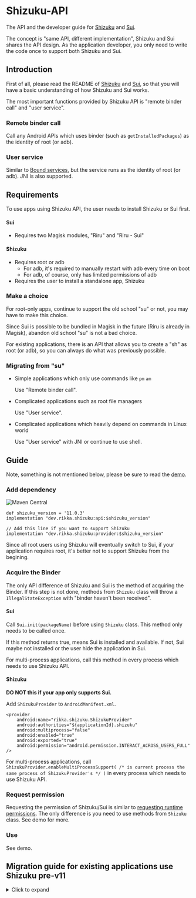 # Shizuku-API

The API and the developer guide for [Shizuku](https://github.com/RikkaApps/Shizuku) and [Sui](https://github.com/RikkaApps/Sui).

The concept is "same API, different implementation", Shizuku and Sui shares the API design. As the application developer, you only need to write the code once to support both Shizuku and Sui.

## Introduction

First of all, please read the README of [Shizuku](https://github.com/RikkaApps/Shizuku) and [Sui](https://github.com/RikkaApps/Sui), so that you will have a basic understanding of how Shizuku and Sui works.

The most important functions provided by Shizuku API is "remote binder call" and "user service". 

### Remote binder call

Call any Android APIs which uses binder (such as `getInstalledPackages`) as the identity of root (or adb).

### User service

Similar to [Bound services](https://developer.android.com/guide/components/bound-services), but the service runs as the identity of root (or adb). JNI is also supported.

## Requirements

To use apps using Shizuku API, the user needs to install Shizuku or Sui first.

#### Sui

- Requires two Magisk modules, "Riru" and "Riru - Sui"

#### Shizuku

- Requires root or adb
  - For adb, it's required to manually restart with adb every time on boot
  - For adb, of course, only has limited permissions of adb
- Requires the user to install a standalone app, Shizuku

### Make a choice

For root-only apps, continue to support the old school "su" or not, you may have to make this choice.

Since Sui is possible to be bundled in Magisk in the future (Riru is already in Magisk), abandon old school "su" is not a bad choice.

For existing applications, there is an API that allows you to create a "sh" as root (or adb), so you can always do what was previously possible.

### Migrating from "su"

* Simple applications which only use commands like `pm` `am`

  Use "Remote binder call".

* Complicated applications such as root file managers

  Use "User service".

* Complicated applications which heavily depend on commands in Linux world

  Use "User service" with JNI or continue to use shell.

## Guide

Note, something is not mentioned below, please be sure to read the [demo](https://github.com/RikkaApps/Shizuku-API/tree/master/demo).

### Add dependency

![Maven Central](https://img.shields.io/maven-central/v/dev.rikka.shizuku/api)

   
```
def shizuku_version = '11.0.3'
implementation "dev.rikka.shizuku:api:$shizuku_version"

// Add this line if you want to support Shizuku
implementation "dev.rikka.shizuku:provider:$shizuku_version"
```

Since all root users using Shizuku will eventually switch to Sui, if your application requires root, it's better not to support Shizuku from the begining.

### Acquire the Binder

The only API difference of Shizuku and Sui is the method of acquiring the Binder. If this step is not done, methods from `Shizuku` class will throw a `IllegalStateException` with "binder haven't been received".

#### Sui

Call `Sui.init(packageName)` before using `Shizuku` class. This method only needs to be called once.

If this method returns true, means Sui is installed and available. If not, Sui maybe not installed or the user hide the application in Sui.

For multi-process applications, call this method in every process which needs to use Shizuku API.

#### Shizuku

**DO NOT this if your app only supports Sui.**

Add `ShizukuProvider` to `AndroidManifest.xml`.

```
<provider
    android:name="rikka.shizuku.ShizukuProvider"
    android:authorities="${applicationId}.shizuku"
    android:multiprocess="false"
    android:enabled="true"
    android:exported="true"
    android:permission="android.permission.INTERACT_ACROSS_USERS_FULL" />
```

For multi-process applications, call `ShizukuProvider.enableMultiProcessSupport( /* is current process the same process of ShizukuProvider's */ )` in every process which needs to use Shizuku API.

### Request permission

Requesting the permission of Shizuku/Sui is similar to [requesting runtime permissions](https://developer.android.com/training/permissions/requesting). The only difference is you need to use methods from `Shizuku` class. See demo for more.

### Use

See demo.

## Migration guide for existing applications use Shizuku pre-v11
<details>
  <summary>Click to expand</summary>

### Changes

- Dependency changed (see Guide below)
- Self-implemented permission is used from v11, the API is same to runtime permission (see demo, and existing runtime permission still works)
- Package name is rename to `rikka.shizuku` (replace all `moe.shizuku.api.` to `rikka.shizuku.`)
- `ShizukuService` class is renamed to `Shizuku`
- Methods in `Shizuku` class now throw `RuntimeException` rather than `RemoteException` like other Android APIs
- Listeners are moved from `ShizukuProvider` class to `Shizuku` class

### Add support for Sui

- Call `Sui#init()`
- It's better to use check Sui with `Sui#isSui` before using Shizuku only methods in `ShizukuProvider`

</details>
